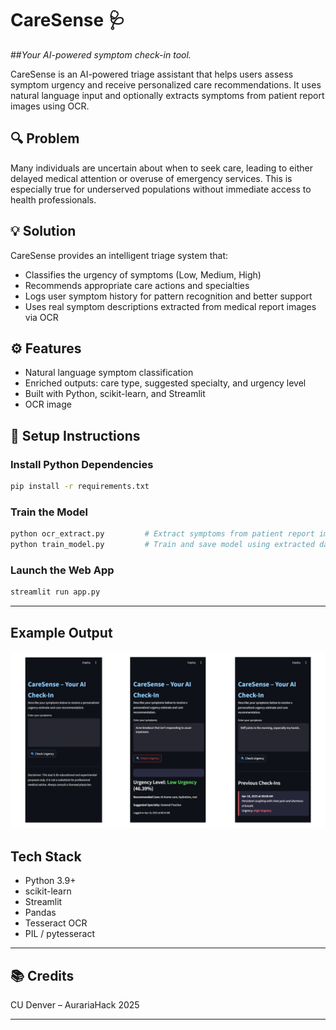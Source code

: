 # CareSense 🩺
##*Your AI-powered symptom check-in tool.*

CareSense is an AI-powered triage assistant that helps users assess symptom urgency and receive personalized care recommendations. It uses natural language input and optionally extracts symptoms from patient report images using OCR.


## 🔍 Problem
Many individuals are uncertain about when to seek care, leading to either delayed medical attention or overuse of emergency services. This is especially true for underserved populations without immediate access to health professionals.


## 💡 Solution
CareSense provides an intelligent triage system that:
- Classifies the urgency of symptoms (Low, Medium, High)
- Recommends appropriate care actions and specialties
- Logs user symptom history for pattern recognition and better support
- Uses real symptom descriptions extracted from medical report images via OCR 

## ⚙️ Features
- Natural language symptom classification
- Enriched outputs: care type, suggested specialty, and urgency level
- Built with Python, scikit-learn, and Streamlit
- OCR image

## 🧪 Setup Instructions

### Install Python Dependencies

```bash
pip install -r requirements.txt
```

### Train the Model

```bash
python ocr_extract.py         # Extract symptoms from patient report images
python train_model.py         # Train and save model using extracted data
```

### Launch the Web App

```bash
streamlit run app.py
```
---

## Example Output

![Example Output Screenshot](./assets/screenshots/results.png)

## Tech Stack

- Python 3.9+
- scikit-learn
- Streamlit
- Pandas
- Tesseract OCR
- PIL / pytesseract

---

## 📚 Credits
CU Denver – AurariaHack 2025

---
